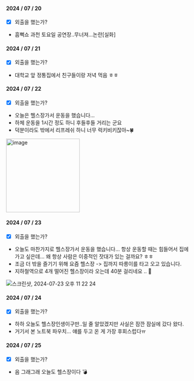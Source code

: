 #### 2024 / 07 / 20
- [x] 외출을 했는가?
- 흠뻑쇼 과천 토요일 공연장..무너져...논란[실화]

#### 2024 / 07 / 21
- [x] 외출을 했는가?
- 대학교 앞 정통집에서 친구들이랑 저녁 먹음 ㅎㅎ

#### 2024 / 07 / 22

- [x] 외출을 했는가?
- 오늘은 헬스장가서 운동을 했습니다...
- 하체 운동을 1시간 정도 하니 후들후들 거리는 군요
- 덕분이라도 밖에서 리프레쉬 하니 너무 럭키비키잖아~🍀
<img width="200" alt="image" src="https://github.com/user-attachments/assets/99f26ad9-e6df-4513-b9c2-75fe9a1f996f">


#### 2024 / 07 / 23
- [x] 외출을 했는가?
- 오늘도 마찬가지로 헬스장가서 운동을 했습니다...  항상 운동할 때는 힘들어서 집에 가고 싶은데... 왜 항상 사람은 이중적인 잣대가 있는 걸까요? ㅎㅎ
- 조금 더 밖을 즐기기 위해 요즘 헬스장 -> 집까지 따릉이를 타고 오고 있습니다.
- 지하철역으로 4개 떨어진 헬스장이라 오는데 40분 걸리네요 .. 🥲

![스크린샷, 2024-07-23 오후 11 22 24](https://github.com/user-attachments/assets/4af8ce41-1e69-49fc-98b3-5cc72d74940c)

#### 2024 / 07 / 24
- [x] 외출을 했는가?
- 하하 오늘도 헬스장인생이구만..일 줄 알았겠지만 사실은 잠깐 잠실에 갔다 왔다. 
- 거기서 본 노트북 파우치... 얘를 두고 온 게 가장 후회스럽다ㅠ

#### 2024 / 07 / 25
- [x] 외출을 했는가?
- 음 그래그래 오늘도 헬스장이다 💣
